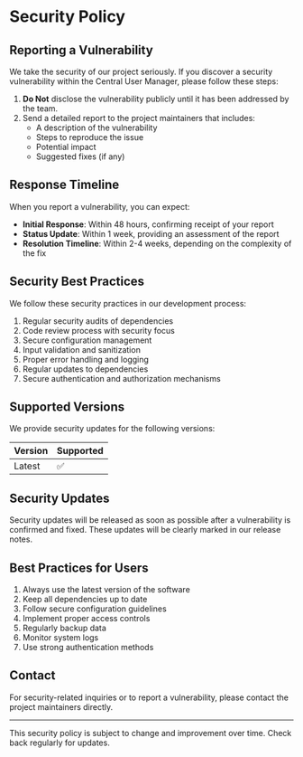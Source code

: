 # Security Policy

## Reporting a Vulnerability

We take the security of our project seriously. If you discover a security vulnerability within the Central User Manager, please follow these steps:

1. **Do Not** disclose the vulnerability publicly until it has been addressed by the team.
2. Send a detailed report to the project maintainers that includes:
   - A description of the vulnerability
   - Steps to reproduce the issue
   - Potential impact
   - Suggested fixes (if any)

## Response Timeline

When you report a vulnerability, you can expect:

- **Initial Response**: Within 48 hours, confirming receipt of your report
- **Status Update**: Within 1 week, providing an assessment of the report
- **Resolution Timeline**: Within 2-4 weeks, depending on the complexity of the fix

## Security Best Practices

We follow these security practices in our development process:

1. Regular security audits of dependencies
2. Code review process with security focus
3. Secure configuration management
4. Input validation and sanitization
5. Proper error handling and logging
6. Regular updates to dependencies
7. Secure authentication and authorization mechanisms

## Supported Versions

We provide security updates for the following versions:

| Version | Supported          |
| ------- | ------------------ |
| Latest  | :white_check_mark: |

## Security Updates

Security updates will be released as soon as possible after a vulnerability is confirmed and fixed. These updates will be clearly marked in our release notes.

## Best Practices for Users

1. Always use the latest version of the software
2. Keep all dependencies up to date
3. Follow secure configuration guidelines
4. Implement proper access controls
5. Regularly backup data
6. Monitor system logs
7. Use strong authentication methods

## Contact

For security-related inquiries or to report a vulnerability, please contact the project maintainers directly.

---

This security policy is subject to change and improvement over time. Check back regularly for updates.
